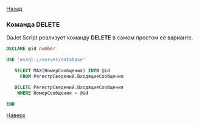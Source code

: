 [Назад](/dajet-script/databases)

### Команда DELETE

DaJet Script реализует команду **DELETE** в самом простом её варианте.

```SQL
DECLARE @id number

USE 'mssql://server/database'

   SELECT MAX(НомерСообщения) INTO @id
     FROM РегистрСведений.ВходящиеСообщения

   DELETE РегистрСведений.ВходящиеСообщения
    WHERE НомерСообщения = @id

END
```

[Наверх](#команда-delete)
